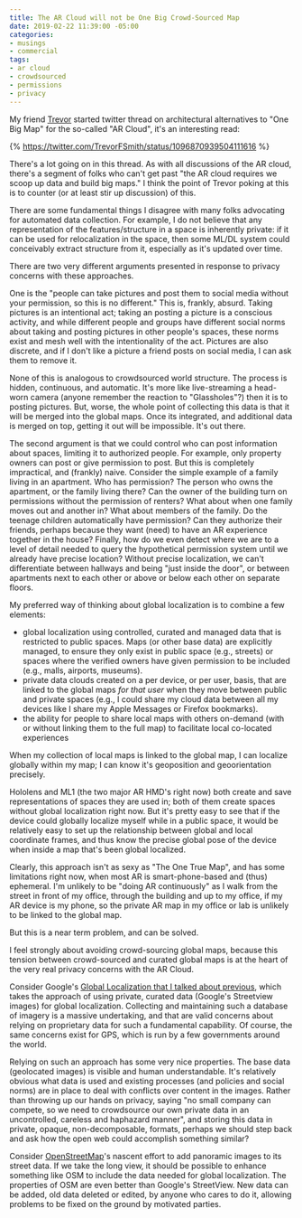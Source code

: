 ```yaml
---
title: The AR Cloud will not be One Big Crowd-Sourced Map
date: 2019-02-22 11:39:00 -05:00
categories:
- musings
- commercial
tags:
- ar cloud
- crowdsourced
- permissions
- privacy
---
```


My friend [Trevor](https://trevor.smith.name/) started twitter thread on architectural alternatives to "One Big Map" for the so-called "AR Cloud", it's an interesting read:

{% https://twitter.com/TrevorFSmith/status/1096870939504111616 %}

There's a lot going on in this thread.  As with all discussions of the AR cloud, there's a segment of folks who can't get past "the AR cloud requires we scoop up data and build big maps."  I think the point of Trevor poking at this is to counter (or at least stir up discussion) of this.  

There are some fundamental things I disagree with many folks advocating for automated data collection. For example, I do not believe that any representation of the features/structure in a space is inherently private:  if it can be used for relocalization in the space, then some ML/DL system could conceivably extract structure from it, especially as it's updated over time.

There are two very different arguments presented in response to privacy concerns with these approaches.  

One is the "people can take pictures and post them to social media without your permission, so this is no different."  This is, frankly, absurd. Taking pictures is an intentional act; taking an posting a picture is a conscious activity, and while different people and groups have different social norms about taking and posting pictures in other people's spaces, these norms exist and mesh well with the intentionality of the act. Pictures are also discrete, and if I don't like a picture a friend posts on social media, I can ask them to remove it. 

None of this is analogous to crowdsourced world structure.  The process is hidden, continuous, and automatic.  It's more like live-streaming a head-worn camera (anyone remember the reaction to "Glassholes"?) then it is to posting pictures.  But, worse, the whole point of collecting this data is that it will be merged into the global maps.  Once its integrated, and additional data is merged on top, getting it out will be impossible. It's out there.

The second argument is that we could control who can post information about spaces, limiting it to authorized people.  For example, only property owners can post or give permission to post. But this is completely impractical, and (frankly) naive.  Consider the simple example of a family living in an apartment.  Who has permission?  The person who owns the apartment, or the family living there?  Can the owner of the building turn on permissions without the permission of renters?  What about when one family moves out and another in? What about members of the family.  Do the teenage children automatically have permission?  Can they authorize their friends, perhaps because they want (need) to have an AR experience together in the house?  Finally, how do we even detect where we are to a level of detail needed to query the hypothetical permission system until we already have precise location?  Without precise localization, we can't differentiate between hallways and being "just inside the door", or between apartments next to each other or above or below each other on separate floors.

My preferred way of thinking about global localization is to combine a few elements:
- global localization using controlled, curated and managed data that is restricted to public spaces. Maps (or other base data) are explicitly managed, to ensure they only exist in public space (e.g., streets) or spaces where the verified owners have given permission to be included (e.g., malls, airports, museums). 
- private data clouds created on a per device, or per user, basis, that are linked to the global maps _for that user_ when they move between public and private spaces (e.g., I could share my cloud data between all my devices like I share my Apple Messages or Firefox bookmarks).
- the ability for people to share local maps with others on-demand (with or without linking them to the full map) to facilitate local co-located experiences

When my collection of local maps is linked to the global map, I can localize globally within my map;  I can know it's geoposition and geoorientation precisely.  

Hololens and ML1 (the two major AR HMD's right now) both create and save representations of spaces they are used in;  both of them create spaces without global localization right now.  But it's pretty easy to see that if the device could globally localize myself while in a public space, it would be relatively easy to set up the relationship between global and local coordinate frames, and thus know the precise global pose of the device when inside a map that's been global localized.

Clearly, this approach isn't as sexy as "The One True Map", and has some limitations right now, when most AR is smart-phone-based and (thus) ephemeral. I'm unlikely to be "doing AR continuously" as I walk from the street in front of my office, through the building and up to my office, if my AR device is my phone, so the private AR map in my office or lab is unlikely to be linked to the global map.  

But this is a near term problem, and can be solved.

I feel strongly about avoiding crowd-sourcing global maps, because this tension between crowd-sourced and curated global maps is at the heart of the very real privacy concerns with the AR Cloud. 

Consider Google's [Global Localization that I talked about previous](), which takes the approach of using private, curated data (Google's Streetview images) for global localization.  Collecting and maintaining such a database of imagery is a massive undertaking, and that are valid concerns about relying on proprietary data for such a fundamental capability.  Of course, the same concerns exist for GPS, which is run by a few governments around the world.  

Relying on such an approach has some very nice properties. The base data (geolocated images) is visible and human understandable. It's relatively obvious what data is used and existing processes (and policies and social norms) are in place to deal with conflicts over content in the images.  Rather than throwing up our hands on privacy, saying "no small company can compete, so we need to crowdsource our own private data in an uncontrolled, careless and haphazard manner", and storing this data in private, opaque, non-decomposable, formats, perhaps we should step back and ask how the open web could accomplish something similar?

Consider [OpenStreetMap]()'s nascent effort to add panoramic images to its street data. If we take the long view, it should be possible to enhance something like OSM to include the data needed for global localization.  The properties of OSM are even better than Google's StreetView.  New data can be added, old data deleted or edited, by anyone who cares to do it, allowing problems to be fixed on the ground by motivated parties.  


